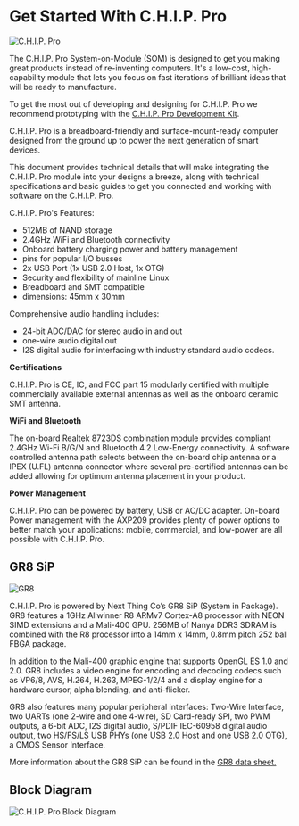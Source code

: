 # Get Started With C.H.I.P. Pro

![C.H.I.P. Pro](images/CHIP_ProMain.jpg)

The C.H.I.P. Pro System-on-Module (SOM) is designed to get you making great products instead of re-inventing computers. It's a low-cost, high-capability module that lets you focus on fast iterations of brilliant ideas that will be ready to manufacture.

To get the most out of developing and designing for C.H.I.P. Pro we recommend prototyping with the [C.H.I.P. Pro Development Kit](http://docs.getchip.com/chip_pro_devkit.html). 

C.H.I.P. Pro is a breadboard-friendly and surface-mount-ready computer designed from the ground up to power the next generation of smart devices. 

This document provides technical details that will make integrating the C.H.I.P. Pro module into your designs a breeze, along with technical specifications and basic guides to get you connected and working with software on the C.H.I.P. Pro. 

C.H.I.P. Pro's Features:

* 512MB of NAND storage
* 2.4GHz WiFi and Bluetooth connectivity
* Onboard battery charging power and battery management
* pins for popular I/O busses
* 2x USB Port (1x USB 2.0 Host, 1x OTG)
* Security and flexibility of mainline Linux 
* Breadboard and SMT compatible
* dimensions: 45mm x 30mm

Comprehensive audio handling includes:

* 24-bit ADC/DAC for stereo audio in and out
* one-wire audio digital out
* I2S digital audio for interfacing with industry standard audio codecs.

**Certifications**

C.H.I.P. Pro is CE, IC, and FCC part 15 modularly certified with multiple commercially available external antennas as well as the onboard ceramic SMT antenna. 

**WiFi and Bluetooth**

The on-board Realtek 8723DS combination module provides compliant 2.4GHz Wi-Fi B/G/N and Bluetooth 4.2 Low-Energy connectivity. A software controlled antenna path selects between the on-board chip antenna or a IPEX (U.FL) antenna connector where several pre-certified antennas can be added allowing for optimum antenna placement in your product. 

**Power Management**

C.H.I.P. Pro can be powered by battery, USB or AC/DC adapter. On-board Power management with the AXP209 provides plenty of power options to better match your applications: mobile, commercial, and low-power are all possible with C.H.I.P. Pro. 


## GR8 SiP

![GR8](images/CHIP-Pro-Exploded-View.png)

C.H.I.P. Pro is powered by Next Thing Co’s GR8 SiP (System in Package). GR8 features a 1GHz Allwinner R8 ARMv7 Cortex-A8 processor with NEON SIMD extensions and a Mali-400 GPU. 256MB of Nanya DDR3 SDRAM is combined with the R8 processor into a 14mm x 14mm, 0.8mm pitch 252 ball FBGA package. 

In addition to the Mali-400 graphic engine that supports OpenGL ES 1.0 and 2.0. GR8 includes a video engine for encoding and decoding codecs such as VP6/8, AVS, H.264, H.263, MPEG-1/2/4 and a display engine for a hardware cursor, alpha blending, and anti-flicker.

GR8 also features many popular peripheral interfaces: Two-Wire Interface, two UARTs (one 2-wire and one 4-wire), SD Card-ready SPI, two PWM outputs, a 6-bit ADC, I2S digital audio, S/PDIF IEC-60958 digital audio output, two HS/FS/LS USB PHYs (one USB 2.0 Host and one USB 2.0 OTG), a CMOS Sensor Interface. 

More information about the GR8 SiP can be found in the [GR8 data sheet.](https://github.com/NextThingCo/CHIP_Pro-Hardware/raw/master/Datasheets/GR8_Datasheet_v1.0.pdf)

## Block Diagram

![C.H.I.P. Pro Block Diagram](images/block_diagram.jpg)
